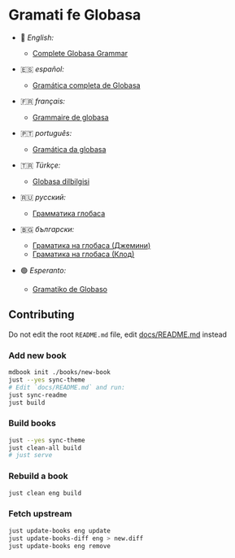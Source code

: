 # Gramati fe Globasa

- 🏴󠁧󠁢󠁥󠁮󠁧󠁿 _English:_
  - [Complete Globasa Grammar](https://salif.github.io/gramati-fe-globasa/eng/)

- 🇪🇸 _español:_
  - [Gramática completa de Globasa](https://salif.github.io/gramati-fe-globasa/spa/)

- 🇫🇷 _français:_
  - [Grammaire de globasa](https://salif.github.io/gramati-fe-globasa/fr-gemini/)

- 🇵🇹 _português:_
  - [Gramática da globasa](https://salif.github.io/gramati-fe-globasa/pt-gemini/)

- 🇹🇷 _Türkçe:_
  - [Globasa dilbilgisi](https://salif.github.io/gramati-fe-globasa/tr-gemini/)

- 🇷🇺 _русский:_
  - [Грамматика глобаса](https://salif.github.io/gramati-fe-globasa/ru-gemini/)

- 🇧🇬 _български:_
  - [Граматика на глобаса (Джемини)](https://salif.github.io/gramati-fe-globasa/bg-gemini/)
  - [Граматика на глобаса (Клод)](https://salif.github.io/gramati-fe-globasa/bg-claude/)

- 🟢 _Esperanto:_
  - [Gramatiko de Globaso](https://salif.github.io/gramati-fe-globasa/eo-gemini/)


## Contributing

Do not edit the root `README.md` file, edit [docs/README.md](docs/README.md) instead

### Add new book

```sh
mdbook init ./books/new-book
just --yes sync-theme
# Edit `docs/README.md` and run:
just sync-readme
just build
```

### Build books

```sh
just --yes sync-theme
just clean-all build
# just serve
```

### Rebuild a book

```sh
just clean eng build
```

### Fetch upstream

```sh
just update-books eng update
just update-books-diff eng > new.diff
just update-books eng remove
```

